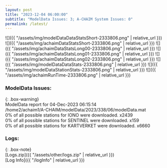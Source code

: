 ```yaml
---
layout: post
title: "2023-12-04 06:00:00"
subtitle: "ModelData Issues: 3; A-CHAIM System Issues: 0"
permalink: /latest/
---
```


![]({{ "/assets/img/modelDataDataStatsShort-2333806.png" | relative_url }})
![]({{ "/assets/img/achaimDataStatsShort-2333806.png" | relative_url }})
![]({{ "/assets/img/achaimDataStatsLong00-2333806.png" | relative_url }})
![]({{ "/assets/img/achaimDataStatsLong01-2333806.png" | relative_url }})
![]({{ "/assets/img/achaimDataStatsLong02-2333806.png" | relative_url }})
![]({{ "/assets/img/modelDataDataStats-2333806.png" | relative_url }})
![]({{ "/assets/img/modelDataStationStats-2333806.png" | relative_url }})
![]({{ "/assets/img/achaimRunTime-2333806.png" | relative_url }})


### ModelData Issues:  
  
{: .box-warning}  
 ModelData report for 04-Dec-2023 06:15:14   
 /home2/achaim1/A-CHAIM/modelData/2023/338/06/modelData.mat   
 0% of all possible stations for IONO were downloaded. x2439   
 0% of all possible stations for SENTINEL were downloaded. x159   
 0% of all possible stations for KARTVERKET were downloaded. x6660   
  


### Logs:  
  
{: .box-note}  
[Logs.zip]({{ "/assets/other/logs.zip" | relative_url }})  
[Log Info]({{ "/logInfo" | relative_url }})  
